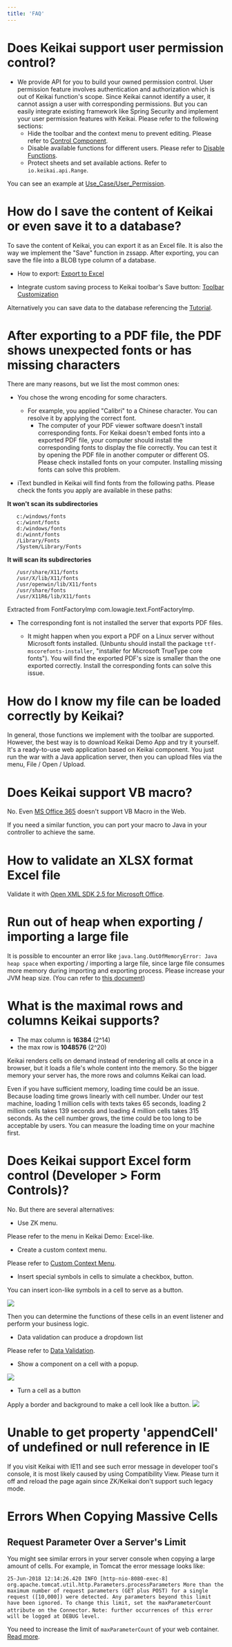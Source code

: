 ```yaml
---
title: 'FAQ'
---
```

# Does Keikai support user permission control?

  -   
    We provide API for you to build your owned permission control. User
    permission feature involves authentication and authorization which
    is out of Keikai function's scope. Since Keikai cannot identify a user, it
    cannot assign a user with corresponding permissions. But you can
    easily integrate existing framework like Spring Security and
    implement your user permission features with Keikai. Please refer to
    the following sections:
      - Hide the toolbar and the context menu to prevent editing. Please
        refer to [Control Component](Control_Components).
      - Disable available functions for different users. Please refer to
        [Disable Functions](/dev-ref/adv/Disable_Functions).
      - Protect sheets and set available actions. Refer to `io.keikai.api.Range`.

You can see an example at [Use_Case/User_Permission](User_Permission).

# How do I save the content of Keikai or even save it to a database?

To save the content of Keikai, you can export it as an Excel file. It is also the way we implement the
"Save" function in zssapp. After exporting, you can save the file into a
BLOB type column of a database.

* How to export: [Export to Excel](/dev-ref/book_model/Export_to_Excel)

* Integrate custom saving process to Keikai toolbar's Save button: [Toolbar Customization](/dev-ref/adv/Toolbar_Customization)

Alternatively you can save data to the database referencing the [Tutorial](https://doc.keikai.io/tutorial/database).

# After exporting to a PDF file, the PDF shows unexpected fonts or has missing characters

There are many reasons, but we list the most common ones:

* You chose the wrong encoding for some characters.

  -   
    For example, you applied "Calibri" to a Chinese character. You can
    resolve it by applying the correct font.
      - The computer of your PDF viewer software doesn't install
        corresponding fonts.
    For Keikai doesn't embed fonts into a exported PDF file, your computer
    should install the corresponding fonts to display the file
    correctly. You can test it by opening the PDF file in another
    computer or different OS. Please check installed fonts on your
    computer. Installing missing fonts can solve this problem.

* iText bundled in Keikai will find fonts from the following paths. Please
check the fonts you apply are available in these paths: 

**It won't scan its subdirectories**

`   c:/windows/fonts`  
`   c:/winnt/fonts`  
`   d:/windows/fonts`  
`   d:/winnt/fonts`  
`   /Library/Fonts`  
`   /System/Library/Fonts`

**It will scan its subdirectories**

`   /usr/share/X11/fonts`  
`   /usr/X/lib/X11/fonts`  
`   /usr/openwin/lib/X11/fonts    `  
`   /usr/share/fonts`  
`   /usr/X11R6/lib/X11/fonts`

Extracted from FontFactoryImp com.lowagie.text.FontFactoryImp.

* The corresponding font is not installed the server that exports PDF files.

  -   
    It might happen when you export a PDF on a Linux server without
    Microsoft fonts installed. (Unbuntu should install the package
    `ttf-mscorefonts-installer`, "installer for Microsoft TrueType core
    fonts"). You will find the exported PDF's size is smaller than the
    one exported correctly. Install the corresponding fonts can solve
    this issue.

# How do I know my file can be loaded correctly by Keikai?

In general, those functions we implement with the toolbar are supported.
However, the best way is to download Keikai Demo App and try it yourself. It's a ready-to-use web
application based on Keikai component. You just run the war with a Java
application server, then you can upload files via the menu, File / Open
/ Upload.

# Does Keikai support VB macro?

No. Even [MS Office 365](https://social.technet.microsoft.com/Forums/office/en-US/7c46823c-2581-47a6-baac-66fb99ac3ea8) doesn't support VB Macro in the Web.

If you need a similar function, you can port your macro to Java in your controller to achieve the same.

# How to validate an XLSX format Excel file

Validate it with [Open XML SDK 2.5 for Microsoft Office](https://www.microsoft.com/en-us/download/details.aspx?id=30425).

# Run out of heap when exporting / importing a large file

It is possible to encounter an error like `java.lang.OutOfMemoryError: Java heap
space` when exporting / importing a large file, since large file consumes more
memory during importing and exporting process. Please increase your JVM heap size. (You can
refer to [this document](https://docs.oracle.com/cd/E15523_01/web.1111/e13814/jvm_tuning.htm#PERFM164))

# What is the maximal rows and columns Keikai supports?

  - The max column is **16384** (2^14)
  - the max row is **1048576** (2^20)

Keikai renders cells on demand instead of rendering all cells at once in a
browser, but it loads a file's whole content into the memory. So the
bigger memory your server has, the more rows and columns Keikai can load.

Even if you have sufficient memory, loading time could be an issue.
Because loading time grows linearly with cell number. Under our test
machine, loading 1 million cells with texts takes 65 seconds, loading 2
million cells takes 139 seconds and loading 4 million cells takes 315
seconds. As the cell number grows, the time could be too long to be
acceptable by users. You can measure the loading time on your machine
first.

# Does Keikai support Excel form control (Developer > Form Controls)?

No. But there are several alternatives:

  - Use ZK menu.

Please refer to the menu in Keikai Demo: Excel-like.

  - Create a custom context menu.

Please refer to [Custom Context Menu](/dev-ref/adv/Custom_Context_Menu).

  - Insert special symbols in cells to simulate a checkbox, button.

You can insert icon-like symbols in a cell to serve as a button.

![]({{site.devref_image_folder}}/Zss-essentials-symbol.png )

Then you can determine the functions of these cells in an event listener and perform your
business logic.

  - Data validation can produce a dropdown list

Please refer to [Data Validation](Features_and_Usages#data-validation).

  - Show a component on a cell with a popup.

![]({{site.devref_image_folder}}/Zss-essentials-popup.png )

* Turn a cell as a button

Apply a border and background to make a cell look like a button.
![]({{site.devref_image_folder}}/cell-as-button.png )

# Unable to get property 'appendCell' of undefined or null reference in IE

If you visit Keikai with IE11 and see such error message in developer tool's
console, it is most likely caused by using Compatibility View. Please turn it off
and reload the page again since ZK/Keikai don't support such legacy mode.

# Errors When Copying Massive Cells

## Request Parameter Over a Server's Limit

You might see similar errors in your server console when copying a large amount of cells. For example, in Tomcat the error message looks like:

`25-Jun-2018 12:14:26.420 INFO [http-nio-8080-exec-8]
org.apache.tomcat.util.http.Parameters.processParameters More than the
maximum number of request parameters (GET plus POST) for a single
request ([10,000]) were detected. Any parameters beyond this limit have
been ignored. To change this limit, set the maxParameterCount attribute
on the Connector.` `Note: further occurrences of this error will be
logged at DEBUG level.`

You need to increase the limit of `maxParameterCount` of your web container. [Read more](https://tomcat.apache.org/tomcat-7.0-doc/config/http.html).
